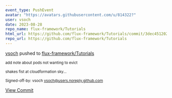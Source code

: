 ```yaml
---
event_type: PushEvent
avatar: "https://avatars.githubusercontent.com/u/814322?"
user: vsoch
date: 2023-08-28
repo_name: flux-framework/Tutorials
html_url: https://github.com/flux-framework/Tutorials/commit/3dec451202dc62e479a26f7d9d03012bde906ba8
repo_url: https://github.com/flux-framework/Tutorials
---
```


<a href='https://github.com/vsoch' target='_blank'>vsoch</a> pushed to <a href='https://github.com/flux-framework/Tutorials' target='_blank'>flux-framework/Tutorials</a>

<small>add note about pods not wanting to evict

shakes fist at cloudformation sky...

Signed-off-by: vsoch <vsoch@users.noreply.github.com></small>

<a href='https://github.com/flux-framework/Tutorials/commit/3dec451202dc62e479a26f7d9d03012bde906ba8' target='_blank'>View Commit</a>